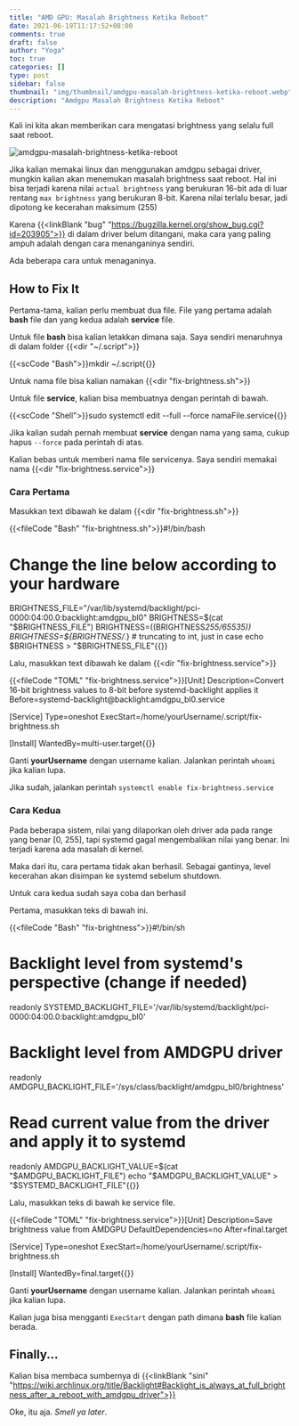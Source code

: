 ```yaml
---
title: "AMD GPU: Masalah Brightness Ketika Reboot"
date: 2021-06-19T11:17:52+08:00
comments: true
draft: false
author: "Yoga"
toc: true
categories: []
type: post
sidebar: false
thumbnail: "img/thumbnail/amdgpu-masalah-brightness-ketika-reboot.webp"
description: "Amdgpu Masalah Brightness Ketika Reboot"
---
```


Kali ini kita akan memberikan cara mengatasi brightness yang selalu full saat reboot.
<!--more-->

![amdgpu-masalah-brightness-ketika-reboot](/img/thumbnail/amdgpu-masalah-brightness-ketika-reboot.webp)

Jika kalian memakai linux dan menggunakan amdgpu sebagai driver, mungkin kalian akan menemukan masalah brightness saat reboot.
Hal ini bisa terjadi karena nilai `actual brightness` yang berukuran 16-bit ada di luar rentang `max brightness` yang berukuran 8-bit. Karena nilai terlalu besar, jadi dipotong ke kecerahan maksimum (255)

Karena {{<linkBlank "bug" "https://bugzilla.kernel.org/show_bug.cgi?id=203905">}} di dalam driver belum ditangani, maka cara yang paling ampuh adalah dengan cara menanganinya sendiri.

Ada beberapa cara untuk menaganinya.

## How to Fix It

Pertama-tama, kalian perlu membuat dua file. File yang pertama adalah **bash** file dan yang kedua adalah **service** file.

Untuk file **bash** bisa kalian letakkan dimana saja. Saya sendiri menaruhnya di dalam folder {{<dir "~/.script">}}

{{<scCode "Bash">}}mkdir ~/.script{{</scCode>}}

Untuk nama file bisa kalian namakan {{<dir "fix-brightness.sh">}}

Untuk file **service**, kalian bisa membuatnya dengan perintah di bawah.

{{<scCode "Shell">}}sudo systemctl edit --full --force namaFile.service{{</scCode>}}

Jika kalian sudah pernah membuat **service** dengan nama yang sama, cukup hapus ``--force`` pada perintah di atas.

Kalian bebas untuk memberi nama file servicenya. Saya sendiri memakai nama {{<dir "fix-brightness.service">}}

### Cara Pertama

Masukkan text dibawah ke dalam {{<dir "fix-brightness.sh">}} 

{{<fileCode "Bash" "fix-brightness.sh">}}#!/bin/bash

# Change the line below according to your hardware
BRIGHTNESS_FILE="/var/lib/systemd/backlight/pci-0000:04:00.0:backlight:amdgpu_bl0"
BRIGHTNESS=$(cat "$BRIGHTNESS_FILE")
BRIGHTNESS=$(($BRIGHTNESS*255/65535))
BRIGHTNESS=${BRIGHTNESS/.*} # truncating to int, just in case
echo $BRIGHTNESS > "$BRIGHTNESS_FILE"{{</fileCode>}}

Lalu, masukkan text dibawah ke dalam {{<dir "fix-brightness.service">}}

{{<fileCode "TOML" "fix-brightness.service">}}[Unit]
Description=Convert 16-bit brightness values to 8-bit before systemd-backlight applies it
Before=systemd-backlight@backlight:amdgpu_bl0.service

[Service]
Type=oneshot
ExecStart=/home/yourUsername/.script/fix-brightness.sh

[Install]
WantedBy=multi-user.target{{</fileCode>}}

Ganti **yourUsername** dengan username kalian. Jalankan perintah ``whoami`` jika kalian lupa.

Jika sudah, jalankan perintah ``systemctl enable fix-brightness.service``

### Cara Kedua

Pada beberapa sistem, nilai yang dilaporkan oleh driver ada pada range yang benar [0, 255], tapi systemd gagal mengembalikan nilai yang benar. Ini terjadi karena ada masalah di kernel.

Maka dari itu, cara pertama tidak akan berhasil. Sebagai gantinya, level kecerahan akan disimpan ke systemd sebelum shutdown.

Untuk cara kedua sudah saya coba dan berhasil

Pertama, masukkan teks di bawah ini.

{{<fileCode "Bash" "fix-brightness">}}#!/bin/sh

# Backlight level from systemd's perspective (change if needed)
readonly SYSTEMD_BACKLIGHT_FILE='/var/lib/systemd/backlight/pci-0000:04:00.0:backlight:amdgpu_bl0'

# Backlight level from AMDGPU driver
readonly AMDGPU_BACKLIGHT_FILE='/sys/class/backlight/amdgpu_bl0/brightness'

# Read current value from the driver and apply it to systemd
readonly AMDGPU_BACKLIGHT_VALUE=$(cat "$AMDGPU_BACKLIGHT_FILE")
echo "$AMDGPU_BACKLIGHT_VALUE" > "$SYSTEMD_BACKLIGHT_FILE"{{</fileCode>}}

Lalu, masukkan teks di bawah ke service file.

{{<fileCode "TOML" "fix-brightness.service">}}[Unit]
Description=Save brightness value from AMDGPU
DefaultDependencies=no
After=final.target

[Service]
Type=oneshot
ExecStart=/home/yourUsername/.script/fix-brightness.sh

[Install]
WantedBy=final.target{{</fileCode>}}

Ganti **yourUsername** dengan username kalian. Jalankan perintah ``whoami`` jika kalian lupa.

Kalian juga bisa mengganti `ExecStart` dengan path dimana **bash** file kalian berada.

## Finally...

Kalian bisa membaca sumbernya di {{<linkBlank "sini" "https://wiki.archlinux.org/title/Backlight#Backlight_is_always_at_full_brightness_after_a_reboot_with_amdgpu_driver">}}

Oke, itu aja. _Smell ya later_.
